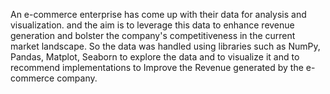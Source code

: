 An e-commerce enterprise has come up with their data for analysis and visualization. and the aim is to leverage this data to enhance revenue generation and bolster the company's competitiveness in the current market landscape. So the data was handled using libraries such as  NumPy, Pandas, Matplot, Seaborn to explore the data and to visualize it and to recommend implementations to Improve the Revenue generated by the e-commerce company.
